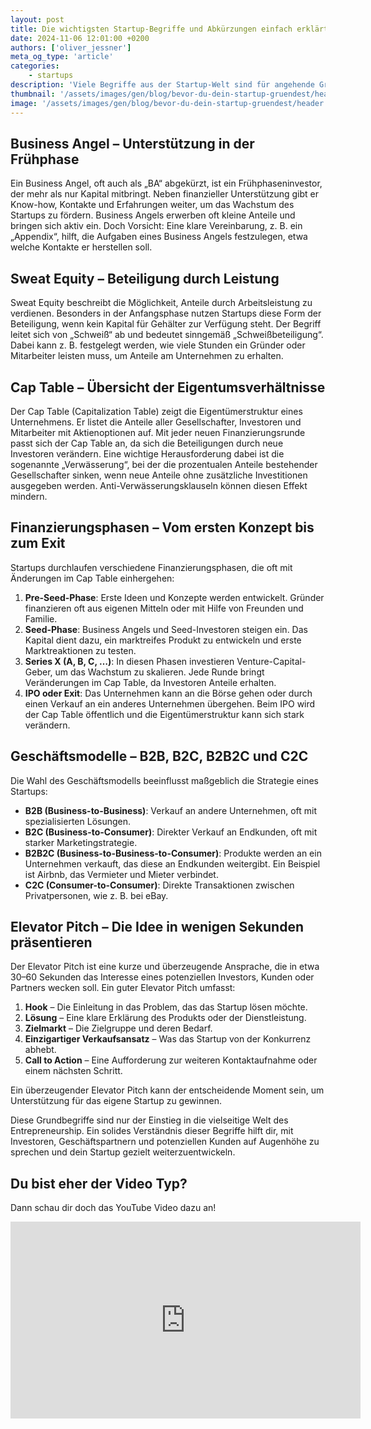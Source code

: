 ```yaml
---
layout: post
title: Die wichtigsten Startup-Begriffe und Abkürzungen einfach erklärt
date: 2024-11-06 12:01:00 +0200
authors: ['oliver_jessner']
meta_og_type: 'article'
categories:
    - startups
description: 'Viele Begriffe aus der Startup-Welt sind für angehende Gründer eine Herausforderung. Was bedeutet ein Cap Table? Wie unterscheidet sich B2B von B2C? Und warum sind Business Angels so wichtig? '
thumbnail: '/assets/images/gen/blog/bevor-du-dein-startup-gruendest/header_thumbnail.webp'
image: '/assets/images/gen/blog/bevor-du-dein-startup-gruendest/header.webp'
---
```


## Business Angel – Unterstützung in der Frühphase

Ein Business Angel, oft auch als „BA“ abgekürzt, ist ein Frühphaseninvestor, der mehr als nur Kapital mitbringt. Neben finanzieller Unterstützung gibt er Know-how, Kontakte und Erfahrungen weiter, um das Wachstum des Startups zu fördern. Business Angels erwerben oft kleine Anteile und bringen sich aktiv ein. Doch Vorsicht: Eine klare Vereinbarung, z. B. ein „Appendix“, hilft, die Aufgaben eines Business Angels festzulegen, etwa welche Kontakte er herstellen soll.

## Sweat Equity – Beteiligung durch Leistung

Sweat Equity beschreibt die Möglichkeit, Anteile durch Arbeitsleistung zu verdienen. Besonders in der Anfangsphase nutzen Startups diese Form der Beteiligung, wenn kein Kapital für Gehälter zur Verfügung steht. Der Begriff leitet sich von „Schweiß“ ab und bedeutet sinngemäß „Schweißbeteiligung“. Dabei kann z. B. festgelegt werden, wie viele Stunden ein Gründer oder Mitarbeiter leisten muss, um Anteile am Unternehmen zu erhalten.

## Cap Table – Übersicht der Eigentumsverhältnisse

Der Cap Table (Capitalization Table) zeigt die Eigentümerstruktur eines Unternehmens. Er listet die Anteile aller Gesellschafter, Investoren und Mitarbeiter mit Aktienoptionen auf. Mit jeder neuen Finanzierungsrunde passt sich der Cap Table an, da sich die Beteiligungen durch neue Investoren verändern. Eine wichtige Herausforderung dabei ist die sogenannte „Verwässerung“, bei der die prozentualen Anteile bestehender Gesellschafter sinken, wenn neue Anteile ohne zusätzliche Investitionen ausgegeben werden. Anti-Verwässerungsklauseln können diesen Effekt mindern.

## Finanzierungsphasen – Vom ersten Konzept bis zum Exit

Startups durchlaufen verschiedene Finanzierungsphasen, die oft mit Änderungen im Cap Table einhergehen:

1. **Pre-Seed-Phase**: Erste Ideen und Konzepte werden entwickelt. Gründer finanzieren oft aus eigenen Mitteln oder mit Hilfe von Freunden und Familie.
2. **Seed-Phase**: Business Angels und Seed-Investoren steigen ein. Das Kapital dient dazu, ein marktreifes Produkt zu entwickeln und erste Marktreaktionen zu testen.
3. **Series X (A, B, C, …)**: In diesen Phasen investieren Venture-Capital-Geber, um das Wachstum zu skalieren. Jede Runde bringt Veränderungen im Cap Table, da Investoren Anteile erhalten.
4. **IPO oder Exit**: Das Unternehmen kann an die Börse gehen oder durch einen Verkauf an ein anderes Unternehmen übergehen. Beim IPO wird der Cap Table öffentlich und die Eigentümerstruktur kann sich stark verändern.

## Geschäftsmodelle – B2B, B2C, B2B2C und C2C

Die Wahl des Geschäftsmodells beeinflusst maßgeblich die Strategie eines Startups:

-   **B2B (Business-to-Business)**: Verkauf an andere Unternehmen, oft mit spezialisierten Lösungen.
-   **B2C (Business-to-Consumer)**: Direkter Verkauf an Endkunden, oft mit starker Marketingstrategie.
-   **B2B2C (Business-to-Business-to-Consumer)**: Produkte werden an ein Unternehmen verkauft, das diese an Endkunden weitergibt. Ein Beispiel ist Airbnb, das Vermieter und Mieter verbindet.
-   **C2C (Consumer-to-Consumer)**: Direkte Transaktionen zwischen Privatpersonen, wie z. B. bei eBay.

## Elevator Pitch – Die Idee in wenigen Sekunden präsentieren

Der Elevator Pitch ist eine kurze und überzeugende Ansprache, die in etwa 30–60 Sekunden das Interesse eines potenziellen Investors, Kunden oder Partners wecken soll. Ein guter Elevator Pitch umfasst:

1. **Hook** – Die Einleitung in das Problem, das das Startup lösen möchte.
2. **Lösung** – Eine klare Erklärung des Produkts oder der Dienstleistung.
3. **Zielmarkt** – Die Zielgruppe und deren Bedarf.
4. **Einzigartiger Verkaufsansatz** – Was das Startup von der Konkurrenz abhebt.
5. **Call to Action** – Eine Aufforderung zur weiteren Kontaktaufnahme oder einem nächsten Schritt.

Ein überzeugender Elevator Pitch kann der entscheidende Moment sein, um Unterstützung für das eigene Startup zu gewinnen.

Diese Grundbegriffe sind nur der Einstieg in die vielseitige Welt des Entrepreneurship. Ein solides Verständnis dieser Begriffe hilft dir, mit Investoren, Geschäftspartnern und potenziellen Kunden auf Augenhöhe zu sprechen und dein Startup gezielt weiterzuentwickeln.

## Du bist eher der Video Typ?

Dann schau dir doch das YouTube Video dazu an!

<iframe width="560" height="315" src="https://www.youtube.com/embed/zFzLBMUO__4?si=lCCOtS-b21fgRS94" title="YouTube video player" frameborder="0" allow="accelerometer; autoplay; clipboard-write; encrypted-media; gyroscope; picture-in-picture; web-share" referrerpolicy="strict-origin-when-cross-origin" allowfullscreen></iframe>
